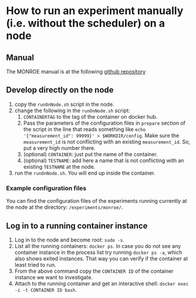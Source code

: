 # How to run an experiment manually (i.e. without the scheduler) on a node

## Manual

The MONROE manual is at the following [github repository](https://github.com/MONROE-PROJECT/UserManual)

## Develop directly on the node

1. copy the `runOnNode.sh` script in the node.
2. change the following in the `runOnNode.sh` script:
    1. `CONTAINERTAG` to the tag of the container on docker hub.
    2. Pass the parameters of the configuration files in `prepare` section of the script in the line that reads something like `echo '{"measurement_id": 99999}' > $WORKDIR/config`. Make sure the `measurement_id` is not conflicting with an existing `measurement_id`. So, put a very high number there.
    3. (optional) `CONTAINER`: just put the name of the container.
    4. (optional) `TESTNAME`: add here a name that is not conflicting with an existing `TESTNAME` at the node.
3. run the `runOnNode.sh`. You will end up inside the container.

### Example configuration files

You can find the configuration files of the experiments running currently at the node at the directory: `/experiments/monroe/`.

## Log in to a running container instance

1. Log in to the node and become root: `sudo -s`.
2. List all the running containers: `docker ps`. In case you do not see any
container instance in the process list try running `docker ps -a`, which also
shows exited instances. That way you can verify if the container at least tried
to run.
3. From the above command copy the `CONTAINER ID` of the container instance we want to investigate.
4. Attach to the running container and get an interactive shell: `docker exec -i -t CONTAINER ID bash`.
